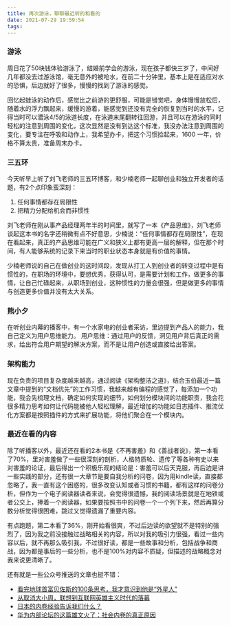 ```yaml
---
title: 再次游泳，聊聊最近听的和看的
date: 2021-07-29 19:59:54
tags:
---
```




### 游泳
周日花了50块钱体验游泳了，结婚前学会的游泳，现在孩子都快三岁了，中间好几年都没去过游泳馆，毫无意外的被呛水，在前二十分钟里，基本上是在适应对水的恐惧，后边就好了很多，慢慢的找到了游泳的感觉。

回忆起蛙泳的动作后，感觉比之前游的更舒服，可能是错觉吧，身体慢慢放松后，随着水的浮力飘起来，缓慢的游着，能感觉到还没有完全的恢复到当时的水平，记得当时可以潜泳4/5的泳道长度，在泳道末尾翻转往回游，并且可以在游泳的同时轻松的注意到周围的变化，这次显然是没有到达这个标准，我没办法注意到周围的变化，要专注在呼吸和动作上，我希望办卡，把这个习惯捡起来，1600 一年，价格不算太贵，准备周末办卡。
​

### 三五环
今天听早上听了刘飞老师的三五环博客，和少楠老师一起聊创业和独立开发者的话题，有2个点印象蛮深刻：

1. 任何事情都存在局限性
2. 把精力分配给机会而非惯性

刘飞老师在刚从事产品经理两年半的时间里，就写了一本《产品思维》，刘飞老师谈起这本书的名字还稍微有点不好意思，少楠说：“任何事情都存在局限性”，在现在看起来，真正的产品思维可能在广义和狭义上都有更高一层的解释，但在那个时间，有人能够系统的记录下来当时的职业状态本身就是有价值的事情。

少楠老师说的自己在做创业的这时间段，发现从打工人到创业者的转变过程中是有惯性的，在职场的环境中，要想优秀，获得认可，是需要计划和工作，做更多的事情，让自己忙碌起来，从职场到创业，这种惯性的力量会很强，但是做更多的事情与创造更多价值并没有太大关系。
​

### 熊小夕
在听创业内幕的播客中，有一个水家电的创业者采访，里边提到产品人的能力，我自己定义为用户思维能力。
用户思维：通过用户的反馈，洞见用户背后真正的需求，给出符合用户期望的解决方案，而不是让用户创造或直接给出答案。
​

### 架构能力
现在负责的项目复杂度越来越高，通过阅读《架构整洁之道》，结合玉伯最近一篇文章中提到的“文档优先”的工作习惯，我越来越有编程的感觉了，每添加一个功能，我会先梳理文档，确定如何实现的细节，如何划分模块间的功能职责，我会花很多精力思考如何让代码能被他人轻松理解，最近增加的功能如日志插件、推流优化方案都是按照插件的方式来扩展功能，将他们聚合在一个模块内。
​

### 最近在看的内容
除了听播客以外，最近还在看的2本书是《不再害羞》和《善战者说》，第一本看了70%，里对害羞做了一些很深刻的剖析，人格特质轮、遗传了等各种有史以来对害羞的论证，最后得出一个积极乐观的结论是：害羞可以后天克服，再后边是讲一些实践的部分，还有很一大章节是要自我分析的问卷，因为用kindle读，直接都忽略了，我一直有这个困惑的，很多改变认知或者习惯的书籍，都有这样的问卷分析，但作为一个电子阅读器读者来说，会觉得很遗憾，我的阅读场景就是在地铁或者公交上，捧着一个阅读器，如果要按照书中的问卷一个一个列下来，然后再算分数分析觉得很困难，跳过又觉得遗漏了重要内容。

有点跑题，第二本看了36%，刚开始看很爽，不过后边读的欲望就不是特别的强烈了，因为我之前没接触过战略相关的内容，所以对我的吸引力很强，看过一些内容以后，就不再那么吸引我，不过很好读，都是一些故事和分析，包括战争和商战，因为都是事后的一些分析，也不是100%对内容不质疑，但描述的战略概念对我来说更清晰了。


还有就是一些公众号推送的文章也挺不错：
- [看完地球首富贝佐斯的100条思考，我才意识到他是“外星人”](https://weibo.com/ttarticle/p/show?id=2309404661380316790945)
- [从取消大小周，联想到互联网英雄主义时代的落幕](https://xw.qq.com/partner/sxs/20210712A005S2/20210712A005S200?ADTAG=sxs&pgv_ref=sxs)
- [日本的内卷经验告诉我们什么？](http://app.myzaker.com/news/article.php?pk=60d865818e9f096e8360c437&f=diandiannews)
- [华为内部论坛的这篇雄文火了：社会内卷的真正原因](http://www.eepw.com.cn/article/202105/425307.htm)


​

​

